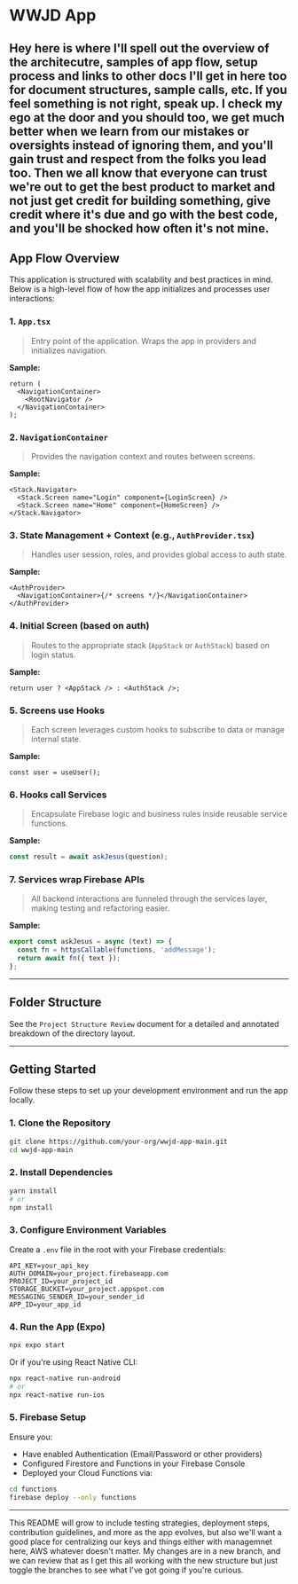 # WWJD App

Hey here is where I'll spell out the overview of the architecutre, samples of app flow, setup process and links to other docs I'll get in here too for document structures, sample calls, etc. 
If you feel something is not right, speak up. I check my ego at the door and you should too, we get much better when we learn from our mistakes or oversights instead of ignoring them, and you'll gain trust and respect from the folks you lead too. 
Then we all know that everyone can trust we're out to get the best product to market and not just get credit for building something, give credit where it's due and go with the best code, and you'll be shocked how often it's not mine. 
---

## App Flow Overview

This application is structured with scalability and best practices in mind. Below is a high-level flow of how the app initializes and processes user interactions:

### 1. `App.tsx`
> Entry point of the application. Wraps the app in providers and initializes navigation.

**Sample:**
```tsx
return (
  <NavigationContainer>
    <RootNavigator />
  </NavigationContainer>
);
```

### 2. `NavigationContainer`
> Provides the navigation context and routes between screens.

**Sample:**
```tsx
<Stack.Navigator>
  <Stack.Screen name="Login" component={LoginScreen} />
  <Stack.Screen name="Home" component={HomeScreen} />
</Stack.Navigator>
```

### 3. State Management + Context (e.g., `AuthProvider.tsx`)
> Handles user session, roles, and provides global access to auth state.

**Sample:**
```tsx
<AuthProvider>
  <NavigationContainer>{/* screens */}</NavigationContainer>
</AuthProvider>
```

### 4. Initial Screen (based on auth)
> Routes to the appropriate stack (`AppStack` or `AuthStack`) based on login status.

**Sample:**
```tsx
return user ? <AppStack /> : <AuthStack />;
```

### 5. Screens use Hooks
> Each screen leverages custom hooks to subscribe to data or manage internal state.

**Sample:**
```tsx
const user = useUser();
```

### 6. Hooks call Services
> Encapsulate Firebase logic and business rules inside reusable service functions.

**Sample:**
```ts
const result = await askJesus(question);
```

### 7. Services wrap Firebase APIs
> All backend interactions are funneled through the services layer, making testing and refactoring easier.

**Sample:**
```ts
export const askJesus = async (text) => {
  const fn = httpsCallable(functions, 'addMessage');
  return await fn({ text });
};
```

---

## Folder Structure

See the `Project Structure Review` document for a detailed and annotated breakdown of the directory layout.

---

## Getting Started

Follow these steps to set up your development environment and run the app locally.

### 1. Clone the Repository
```bash
git clone https://github.com/your-org/wwjd-app-main.git
cd wwjd-app-main
```

### 2. Install Dependencies
```bash
yarn install
# or
npm install
```

### 3. Configure Environment Variables
Create a `.env` file in the root with your Firebase credentials:

```env
API_KEY=your_api_key
AUTH_DOMAIN=your_project.firebaseapp.com
PROJECT_ID=your_project_id
STORAGE_BUCKET=your_project.appspot.com
MESSAGING_SENDER_ID=your_sender_id
APP_ID=your_app_id
```

### 4. Run the App (Expo)
```bash
npx expo start
```

Or if you're using React Native CLI:
```bash
npx react-native run-android
# or
npx react-native run-ios
```

### 5. Firebase Setup
Ensure you:
- Have enabled Authentication (Email/Password or other providers)
- Configured Firestore and Functions in your Firebase Console
- Deployed your Cloud Functions via:
```bash
cd functions
firebase deploy --only functions
```

---

This README will grow to include testing strategies, deployment steps, contribution guidelines, and more as the app evolves, but also we'll want a good place for centralizing our keys and things either with managemnet here, AWS whatever doesn't matter. 
My changes are in a new branch, and we can review that as I get this all working with the new structure but just toggle the branches to see what I've got going if you're curious. 

